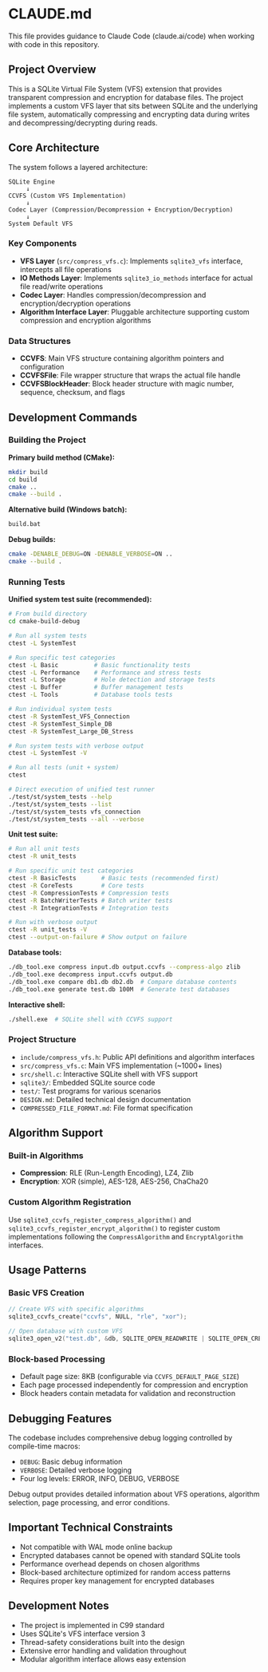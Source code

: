 # CLAUDE.md

This file provides guidance to Claude Code (claude.ai/code) when working with code in this repository.

## Project Overview

This is a SQLite Virtual File System (VFS) extension that provides transparent compression and encryption for database files. The project implements a custom VFS layer that sits between SQLite and the underlying file system, automatically compressing and encrypting data during writes and decompressing/decrypting during reads.

## Core Architecture

The system follows a layered architecture:

```
SQLite Engine
     ↓
CCVFS (Custom VFS Implementation)
     ↓ 
Codec Layer (Compression/Decompression + Encryption/Decryption)
     ↓
System Default VFS
```

### Key Components

- **VFS Layer** (`src/compress_vfs.c`): Implements `sqlite3_vfs` interface, intercepts all file operations
- **IO Methods Layer**: Implements `sqlite3_io_methods` interface for actual file read/write operations  
- **Codec Layer**: Handles compression/decompression and encryption/decryption operations
- **Algorithm Interface Layer**: Pluggable architecture supporting custom compression and encryption algorithms

### Data Structures

- **CCVFS**: Main VFS structure containing algorithm pointers and configuration
- **CCVFSFile**: File wrapper structure that wraps the actual file handle
- **CCVFSBlockHeader**: Block header structure with magic number, sequence, checksum, and flags

## Development Commands

### Building the Project

**Primary build method (CMake):**
```bash
mkdir build
cd build
cmake ..
cmake --build .
```

**Alternative build (Windows batch):**
```bash
build.bat
```

**Debug builds:**
```bash
cmake -DENABLE_DEBUG=ON -DENABLE_VERBOSE=ON ..
cmake --build .
```

### Running Tests

**Unified system test suite (recommended):**
```bash
# From build directory
cd cmake-build-debug

# Run all system tests
ctest -L SystemTest

# Run specific test categories
ctest -L Basic          # Basic functionality tests
ctest -L Performance    # Performance and stress tests
ctest -L Storage        # Hole detection and storage tests
ctest -L Buffer         # Buffer management tests
ctest -L Tools          # Database tools tests

# Run individual system tests
ctest -R SystemTest_VFS_Connection
ctest -R SystemTest_Simple_DB
ctest -R SystemTest_Large_DB_Stress

# Run system tests with verbose output
ctest -L SystemTest -V

# Run all tests (unit + system)
ctest

# Direct execution of unified test runner
./test/st/system_tests --help
./test/st/system_tests --list
./test/st/system_tests vfs_connection
./test/st/system_tests --all --verbose
```

**Unit test suite:**
```bash
# Run all unit tests
ctest -R unit_tests

# Run specific unit test categories
ctest -R BasicTests       # Basic tests (recommended first)
ctest -R CoreTests        # Core tests
ctest -R CompressionTests # Compression tests
ctest -R BatchWriterTests # Batch writer tests
ctest -R IntegrationTests # Integration tests

# Run with verbose output
ctest -R unit_tests -V
ctest --output-on-failure # Show output on failure
```

**Database tools:**
```bash
./db_tool.exe compress input.db output.ccvfs --compress-algo zlib
./db_tool.exe decompress input.ccvfs output.db
./db_tool.exe compare db1.db db2.db  # Compare database contents
./db_tool.exe generate test.db 100M  # Generate test databases
```

**Interactive shell:**
```bash
./shell.exe  # SQLite shell with CCVFS support
```

### Project Structure

- `include/compress_vfs.h`: Public API definitions and algorithm interfaces
- `src/compress_vfs.c`: Main VFS implementation (~1000+ lines)
- `src/shell.c`: Interactive SQLite shell with VFS support
- `sqlite3/`: Embedded SQLite source code
- `test/`: Test programs for various scenarios
- `DESIGN.md`: Detailed technical design documentation
- `COMPRESSED_FILE_FORMAT.md`: File format specification

## Algorithm Support

### Built-in Algorithms
- **Compression**: RLE (Run-Length Encoding), LZ4, Zlib  
- **Encryption**: XOR (simple), AES-128, AES-256, ChaCha20

### Custom Algorithm Registration
Use `sqlite3_ccvfs_register_compress_algorithm()` and `sqlite3_ccvfs_register_encrypt_algorithm()` to register custom implementations following the `CompressAlgorithm` and `EncryptAlgorithm` interfaces.

## Usage Patterns

### Basic VFS Creation
```c
// Create VFS with specific algorithms
sqlite3_ccvfs_create("ccvfs", NULL, "rle", "xor");

// Open database with custom VFS
sqlite3_open_v2("test.db", &db, SQLITE_OPEN_READWRITE | SQLITE_OPEN_CREATE, "ccvfs");
```

### Block-based Processing
- Default page size: 8KB (configurable via `CCVFS_DEFAULT_PAGE_SIZE`)
- Each page processed independently for compression and encryption
- Block headers contain metadata for validation and reconstruction

## Debugging Features

The codebase includes comprehensive debug logging controlled by compile-time macros:
- `DEBUG`: Basic debug information
- `VERBOSE`: Detailed verbose logging
- Four log levels: ERROR, INFO, DEBUG, VERBOSE

Debug output provides detailed information about VFS operations, algorithm selection, page processing, and error conditions.

## Important Technical Constraints

- Not compatible with WAL mode online backup
- Encrypted databases cannot be opened with standard SQLite tools
- Performance overhead depends on chosen algorithms
- Block-based architecture optimized for random access patterns
- Requires proper key management for encrypted databases

## Development Notes

- The project is implemented in C99 standard
- Uses SQLite's VFS interface version 3
- Thread-safety considerations built into the design
- Extensive error handling and validation throughout
- Modular algorithm interface allows easy extension